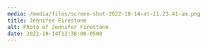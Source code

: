 ```yaml
---
media: /media/files/screen-shot-2022-10-14-at-11.23.41-am.png
title: Jennifer Firestone
alt: Photo of Jennifer Firestone
date: 2022-10-14T12:38:00-0500
---
```

